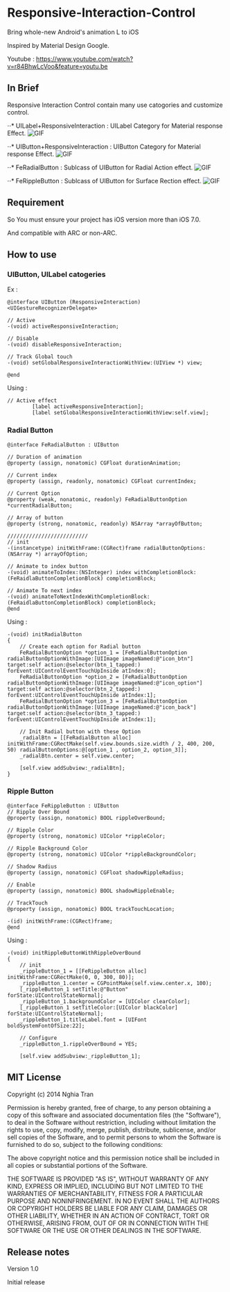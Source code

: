 Responsive-Interaction-Control
==============================

Bring whole-new Android's animation L to iOS

Inspired by Material Design Google.

Youtube : https://www.youtube.com/watch?v=r84BhwLcVoo&feature=youtu.be

## In Brief
Responsive Interaction Control contain many use catogories and customize control.

⋅⋅* UILabel+ResponsiveInteraction : UILabel Category for Material response Effect.
![GIF](http://nghiatran.me/wp-content/uploads/2014/07/UILabel_Responsive_interaction.gif)

⋅⋅* UIButton+ResponsiveInteraction : UIButton Category for Material response Effect.
![GIF](http://nghiatran.me/wp-content/uploads/2014/07/UIButton_Responsive_interaction.gif)

⋅⋅* FeRadialButton : Sublcass of UIButton for Radial Action effect.
![GIF](http://nghiatran.me/wp-content/uploads/2014/07/FeRadialButton.gif)

⋅⋅* FeRippleButton : Sublcass of UIButton for Surface Rection effect.
![GIF](http://nghiatran.me/wp-content/uploads/2014/07/FeRippleButton.gif)

## Requirement

So You must ensure your project has iOS version more than iOS 7.0.

And compatible with ARC or non-ARC.

## How to use

### UIButton, UILabel catogeries
Ex :
```objc
@interface UIButton (ResponsiveInteraction) <UIGestureRecognizerDelegate>

// Active
-(void) activeResponsiveInteraction;

// Disable
-(void) disableResponsiveInteraction;

// Track Global touch
-(void) setGlobalResponsiveInteractionWithView:(UIView *) view;

@end
```
Using :
```objc
// Active effect
        [label activeResponsiveInteraction];
        [label setGlobalResponsiveInteractionWithView:self.view];
```

### Radial Button

```objc
@interface FeRadialButton : UIButton

// Duration of animation
@property (assign, nonatomic) CGFloat durationAnimation;

// Current index
@property (assign, readonly, nonatomic) CGFloat currentIndex;

// Current Option
@property (weak, nonatomic, readonly) FeRadialButtonOption *currentRadialButton;

// Array of button
@property (strong, nonatomic, readonly) NSArray *arrayOfButton;

//////////////////////////
// init
-(instancetype) initWithFrame:(CGRect)frame radialButtonOptions:(NSArray *) arrayOfOption;

// Animate to index button
-(void) animateToIndex:(NSInteger) index withCompletionBlock:(FeRaidlaButtonCompletionBlock) completionBlock;

// Animate To next index
-(void) animateToNextIndexWithCompletionBlock:(FeRaidlaButtonCompletionBlock) completionBlock;
@end

```
Using :
```objc
-(void) initRadialButton
{
    // Create each option for Radial button
    FeRadialButtonOption *option_1 = [FeRadialButtonOption radialButtonOptionWithImage:[UIImage imageNamed:@"icon_btn"] target:self action:@selector(btn_1_tapped:) forEvent:UIControlEventTouchUpInside atIndex:0];
    FeRadialButtonOption *option_2 = [FeRadialButtonOption radialButtonOptionWithImage:[UIImage imageNamed:@"icon_option"] target:self action:@selector(btn_2_tapped:) forEvent:UIControlEventTouchUpInside atIndex:1];
    FeRadialButtonOption *option_3 = [FeRadialButtonOption radialButtonOptionWithImage:[UIImage imageNamed:@"icon_back"] target:self action:@selector(btn_3_tapped:) forEvent:UIControlEventTouchUpInside atIndex:1];
    
    // Init Radial button with these Option
    _radialBtn = [[FeRadialButton alloc] initWithFrame:CGRectMake(self.view.bounds.size.width / 2, 400, 200, 50) radialButtonOptions:@[option_1 , option_2, option_3]];
    _radialBtn.center = self.view.center;
    
    [self.view addSubview:_radialBtn];
}
```

### Ripple Button

```objc
@interface FeRippleButton : UIButton
// Ripple Over Bound
@property (assign, nonatomic) BOOL rippleOverBound;

// Ripple Color
@property (strong, nonatomic) UIColor *rippleColor;

// Ripple Background Color
@property (strong, nonatomic) UIColor *rippleBackgroundColor;

// Shadow Radius
@property (assign, nonatomic) CGFloat shadowRippleRadius;

// Enable
@property (assign, nonatomic) BOOL shadowRippleEnable;

// TrackTouch
@property (assign, nonatomic) BOOL trackTouchLocation;

-(id) initWithFrame:(CGRect)frame;
@end
```
Using :
```objc
-(void) initRippleButtonWithRippleOverBound
{
    // init
    _rippleButton_1 = [[FeRippleButton alloc] initWithFrame:CGRectMake(0, 0, 300, 80)];
    _rippleButton_1.center = CGPointMake(self.view.center.x, 100);
    [_rippleButton_1 setTitle:@"Button" forState:UIControlStateNormal];
    _rippleButton_1.backgroundColor = [UIColor clearColor];
    [_rippleButton_1 setTitleColor:[UIColor blackColor] forState:UIControlStateNormal];
    _rippleButton_1.titleLabel.font = [UIFont boldSystemFontOfSize:22];
    
    // Configure
    _rippleButton_1.rippleOverBound = YES;
    
    [self.view addSubview:_rippleButton_1];
```

## MIT License
Copyright (c) 2014 Nghia Tran

Permission is hereby granted, free of charge, to any person obtaining a copy of this software and associated documentation files (the "Software"), to deal in the Software without restriction, including without limitation the rights to use, copy, modify, merge, publish, distribute, sublicense, and/or sell copies of the Software, and to permit persons to whom the Software is furnished to do so, subject to the following conditions:

The above copyright notice and this permission notice shall be included in all copies or substantial portions of the Software.

THE SOFTWARE IS PROVIDED "AS IS", WITHOUT WARRANTY OF ANY KIND, EXPRESS OR IMPLIED, INCLUDING BUT NOT LIMITED TO THE WARRANTIES OF MERCHANTABILITY, FITNESS FOR A PARTICULAR PURPOSE AND NONINFRINGEMENT. IN NO EVENT SHALL THE AUTHORS OR COPYRIGHT HOLDERS BE LIABLE FOR ANY CLAIM, DAMAGES OR OTHER LIABILITY, WHETHER IN AN ACTION OF CONTRACT, TORT OR OTHERWISE, ARISING FROM, OUT OF OR IN CONNECTION WITH THE SOFTWARE OR THE USE OR OTHER DEALINGS IN THE SOFTWARE.

## Release notes

Version 1.0

Initial release
